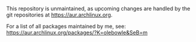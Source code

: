 This repository is unmaintained, as upcoming changes are handled by the git repositories at https://aur.archlinux.org.

For a list of all packages maintained by me, see: https://aur.archlinux.org/packages/?K=olebowle&SeB=m
